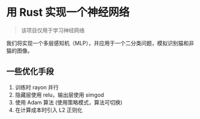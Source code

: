 # 用 Rust 实现一个神经网络

> 该项目仅用于学习神经网络

我们将实现一个多层感知机（MLP），并应用于一个二分类问题，模拟识别猫和非猫的图像。


## 一些优化手段

1. 训练时 rayon 并行
2. 隐藏层使用 relu，输出层使用 simgod
3. 使用 Adam 算法 (使用策略模式，算法可切换)
4. 在计算成本时引入 L2 正则化
